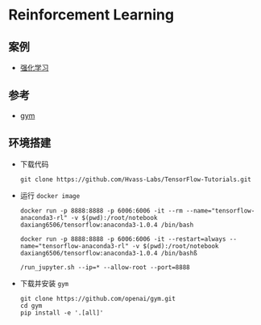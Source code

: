 # Reinforcement Learning
## 案例
* [强化学习](https://github.com/Hvass-Labs/TensorFlow-Tutorials/blob/master/16_Reinforcement_Learning.ipynb)

## 参考
* [gym](https://github.com/openai/gym#installation)

## 环境搭建
* 下载代码
  ```
  git clone https://github.com/Hvass-Labs/TensorFlow-Tutorials.git
  ```
* 运行 `docker image`
  ```
  docker run -p 8888:8888 -p 6006:6006 -it --rm --name="tensorflow-anaconda3-rl" -v $(pwd):/root/notebook daxiang6506/tensorflow:anaconda3-1.0.4 /bin/bash
  ```
  ```
  docker run -p 8888:8888 -p 6006:6006 -it --restart=always --name="tensorflow-anaconda3-rl" -v $(pwd):/root/notebook daxiang6506/tensorflow:anaconda3-1.0.4 /bin/bashß
  ```
  ```
  /run_jupyter.sh --ip=* --allow-root --port=8888
  ```
* 下载并安装 `gym`
  ```
  git clone https://github.com/openai/gym.git
  cd gym
  pip install -e '.[all]'
  ```

